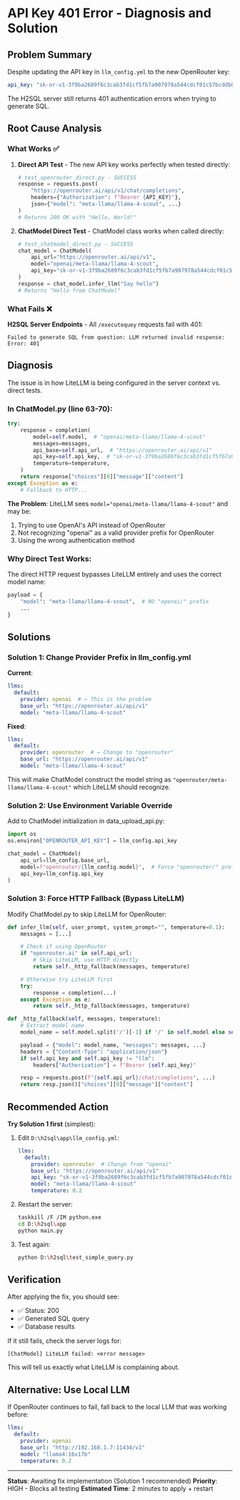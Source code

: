 # API Key 401 Error - Diagnosis and Solution

## Problem Summary

Despite updating the API key in `llm_config.yml` to the new OpenRouter key:
```yaml
api_key: "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"
```

The H2SQL server still returns 401 authentication errors when trying to generate SQL.

## Root Cause Analysis

### What Works ✅
1. **Direct API Test** - The new API key works perfectly when tested directly:
   ```python
   # test_openrouter_direct.py - SUCCESS
   response = requests.post(
       "https://openrouter.ai/api/v1/chat/completions",
       headers={"Authorization": f"Bearer {API_KEY}"},
       json={"model": "meta-llama/llama-4-scout", ...}
   )
   # Returns 200 OK with "Hello, World!"
   ```

2. **ChatModel Direct Test** - ChatModel class works when called directly:
   ```python
   # test_chatmodel_direct.py - SUCCESS
   chat_model = ChatModel(
       api_url="https://openrouter.ai/api/v1",
       model="openai/meta-llama/llama-4-scout",
       api_key="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"
   )
   response = chat_model.infer_llm("Say hello")
   # Returns "Hello from ChatModel"
   ```

### What Fails ❌
**H2SQL Server Endpoints** - All `/executequey` requests fail with 401:
```
Failed to generate SQL from question: LLM returned invalid response: Error: 401
```

## Diagnosis

The issue is in how LiteLLM is being configured in the server context vs. direct tests.

### In ChatModel.py (line 63-70):
```python
try:
    response = completion(
        model=self.model,  # "openai/meta-llama/llama-4-scout"
        messages=messages,
        api_base=self.api_url,  # "https://openrouter.ai/api/v1"
        api_key=self.api_key,  # "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"
        temperature=temperature,
    )
    return response["choices"][0]["message"]["content"]
except Exception as e:
    # Fallback to HTTP...
```

**The Problem**: LiteLLM sees `model="openai/meta-llama/llama-4-scout"` and may be:
1. Trying to use OpenAI's API instead of OpenRouter
2. Not recognizing "openai" as a valid provider prefix for OpenRouter
3. Using the wrong authentication method

### Why Direct Test Works:
The direct HTTP request bypasses LiteLLM entirely and uses the correct model name:
```python
payload = {
    "model": "meta-llama/llama-4-scout",  # NO "openai/" prefix
    ...
}
```

## Solutions

### Solution 1: Change Provider Prefix in llm_config.yml

**Current**:
```yaml
llms:
  default:
    provider: openai  # ← This is the problem
    base_url: "https://openrouter.ai/api/v1"
    model: "meta-llama/llama-4-scout"
```

**Fixed**:
```yaml
llms:
  default:
    provider: openrouter  # ← Change to "openrouter"
    base_url: "https://openrouter.ai/api/v1"
    model: "meta-llama/llama-4-scout"
```

This will make ChatModel construct the model string as `"openrouter/meta-llama/llama-4-scout"` which LiteLLM should recognize.

### Solution 2: Use Environment Variable Override

Add to ChatModel initialization in data_upload_api.py:
```python
import os
os.environ["OPENROUTER_API_KEY"] = llm_config.api_key

chat_model = ChatModel(
    api_url=llm_config.base_url,
    model=f"openrouter/{llm_config.model}",  # Force "openrouter/" prefix
    api_key=llm_config.api_key
)
```

### Solution 3: Force HTTP Fallback (Bypass LiteLLM)

Modify ChatModel.py to skip LiteLLM for OpenRouter:

```python
def infer_llm(self, user_prompt, system_prompt="", temperature=0.1):
    messages = [...]

    # Check if using OpenRouter
    if "openrouter.ai" in self.api_url:
        # Skip LiteLLM, use HTTP directly
        return self._http_fallback(messages, temperature)

    # Otherwise try LiteLLM first
    try:
        response = completion(...)
    except Exception as e:
        return self._http_fallback(messages, temperature)

def _http_fallback(self, messages, temperature):
    # Extract model name
    model_name = self.model.split('/')[-1] if '/' in self.model else self.model

    payload = {"model": model_name, "messages": messages, ...}
    headers = {"Content-Type": "application/json"}
    if self.api_key and self.api_key != "llm":
        headers["Authorization"] = f"Bearer {self.api_key}"

    resp = requests.post(f"{self.api_url}/chat/completions", ...)
    return resp.json()["choices"][0]["message"]["content"]
```

## Recommended Action

**Try Solution 1 first** (simplest):

1. Edit `D:\h2sql\app\llm_config.yml`:
   ```yaml
   llms:
     default:
       provider: openrouter  # Change from "openai"
       base_url: "https://openrouter.ai/api/v1"
       api_key: "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"
       model: "meta-llama/llama-4-scout"
       temperature: 0.2
   ```

2. Restart the server:
   ```bash
   taskkill /F /IM python.exe
   cd D:\h2sql\app
   python main.py
   ```

3. Test again:
   ```bash
   python D:\h2sql\test_simple_query.py
   ```

## Verification

After applying the fix, you should see:
- ✅ Status: 200
- ✅ Generated SQL query
- ✅ Database results

If it still fails, check the server logs for:
```
[ChatModel] LiteLLM failed: <error message>
```

This will tell us exactly what LiteLLM is complaining about.

## Alternative: Use Local LLM

If OpenRouter continues to fail, fall back to the local LLM that was working before:

```yaml
llms:
  default:
    provider: openai
    base_url: "http://192.168.1.7:11434/v1"
    model: "llama4:16x17b"
    temperature: 0.2
```

---

**Status**: Awaiting fix implementation (Solution 1 recommended)
**Priority**: HIGH - Blocks all testing
**Estimated Time**: 2 minutes to apply + restart
